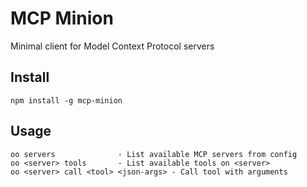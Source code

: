 # MCP Minion

Minimal client for Model Context Protocol servers

## Install

```
npm install -g mcp-minion
```

## Usage

```
oo servers              - List available MCP servers from config
oo <server> tools       - List available tools on <server>
oo <server> call <tool> <json-args> - Call tool with arguments
```
